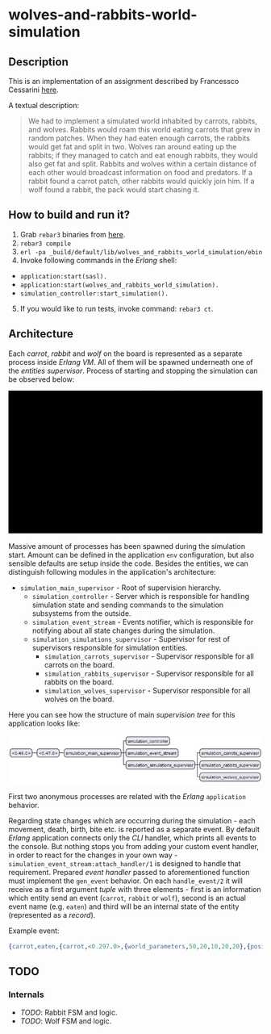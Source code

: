 # wolves-and-rabbits-world-simulation

## Description

This is an implementation of an assignment described by Francessco Cessarini [here](http://www.youtube.com/watch?v=d5G3P2iosmA).

A textual description:

> We had to implement a simulated world inhabited by carrots, rabbits, and wolves. Rabbits would roam this world eating carrots that grew in random patches. When they had eaten enough carrots, the rabbits would get fat and split in two. Wolves ran around eating up the rabbits; if they managed to catch and eat enough rabbits, they would also get fat and split. Rabbits and wolves within a certain distance of each other would broadcast information on food and predators. If a rabbit found a carrot patch, other rabbits would quickly join him. If a wolf found a rabbit, the pack would start chasing it.

## How to build and run it?

1. Grab `rebar3` binaries from [here](https://github.com/rebar/rebar3).
2. `rebar3 compile`
3. `erl -pa _build/default/lib/wolves_and_rabbits_world_simulation/ebin`
4. Invoke following commands in the *Erlang* shell:
  - `application:start(sasl).`
  - `application:start(wolves_and_rabbits_world_simulation).`
  - `simulation_controller:start_simulation().`
5. If you would like to run tests, invoke command: `rebar3 ct`.

## Architecture

Each *carrot*, *rabbit* and *wolf* on the board is represented as a separate process inside *Erlang VM*. All of them will be spawned underneath one of the *entities supervisor*. Process of starting and stopping the simulation can be observed below:

![Starting and stopping the simulation](/docs/simulation.gif)

Massive amount of processes has been spawned during the simulation start. Amount can be defined in the application `env` configuration, but also sensible defaults are setup inside the code. Besides the entities, we can distinguish following modules in the application's architecture:

- `simulation_main_supervisor` - Root of supervision hierarchy.
  - `simulation_controller` - Server which is responsible for handling simulation state and sending commands to the simulation subsystems from the outside.
  - `simulation_event_stream` - Events notifier, which is responsible for notifying about all state changes during the simulation.
  - `simulation_simulations_supervisor` - Supervisor for rest of supervisors responsible for simulation entities.
    - `simulation_carrots_supervisor` - Supervisor responsible for all carrots on the board.
    - `simulation_rabbits_supervisor` - Supervisor responsible for all rabbits on the board.
    - `simulation_wolves_supervisor` - Supervisor responsible for all wolves on the board.

Here you can see how the structure of main *supervision tree* for this application looks like:

![Main supervision tree for wolves_and_rabbits_world_simulation application](/docs/supervision-tree.png)

First two anonymous processes are related with the *Erlang* `application` behavior.

Regarding state changes which are occurring during the simulation - each movement, death, birth, bite etc. is reported as a separate event. By default *Erlang* application connects only the *CLI* handler, which prints all events to the console. But nothing stops you from adding your custom event handler, in order to react for the changes in your own way - `simulation_event_stream:attach_handler/1` is designed to handle that requirement. Prepared *event handler* passed to aforementioned function must implement the `gen_event` behavior. On each `handle_event/2` it will receive as a first argument *tuple* with three elements - first is an information which entity send an event (`carrot`, `rabbit` or `wolf`), second is an actual event name (e.g. `eaten`) and third will be an internal state of the entity (represented as a *record*).

Example event:

```erlang
{carrot,eaten,{carrot,<0.297.0>,{world_parameters,50,20,10,20,20},{position,11,17},4}}
```

## TODO

### Internals

- *TODO*: Rabbit FSM and logic.
- *TODO*: Wolf FSM and logic.
